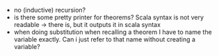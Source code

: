 - no (inductive) recursion?
- is there some pretty printer for theorems? Scala syntax is not very readable -> there is, but it outputs it in scala syntax
- when doing substitution when recalling a theorem I have to name the variable exactly. Can i just refer to that name without creating a variable?
